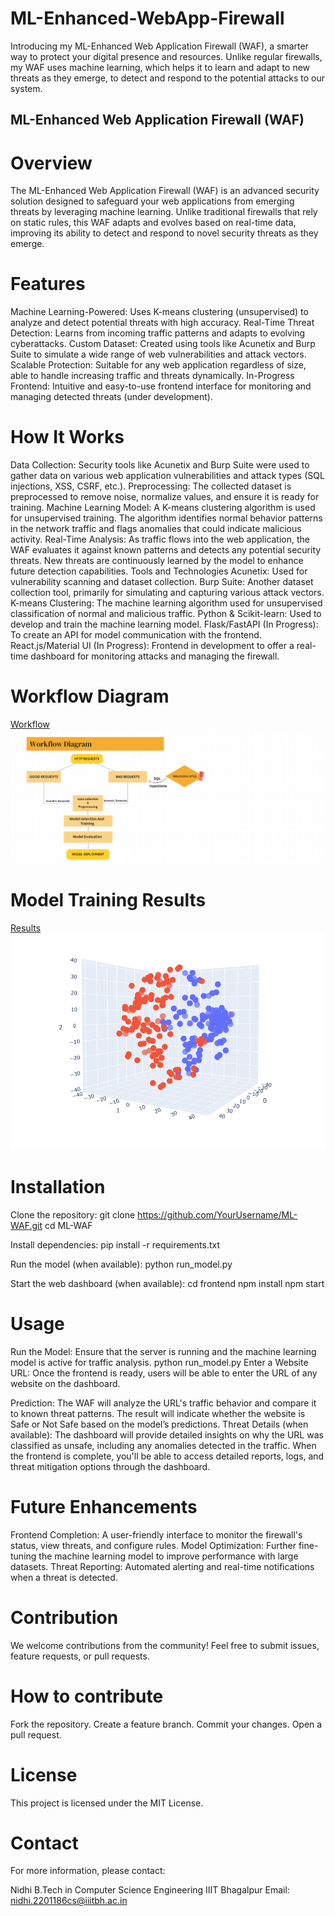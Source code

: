 # ML-Enhanced-WebApp-Firewall
Introducing my ML-Enhanced Web Application Firewall (WAF), a smarter way to protect your digital presence and resources. Unlike regular firewalls, my WAF uses machine learning, which helps it to learn and adapt to new threats as they emerge, to detect and respond to the potential attacks to our system.


## ML-Enhanced Web Application Firewall (WAF)
# Overview
The ML-Enhanced Web Application Firewall (WAF) is an advanced security solution designed to safeguard your web applications from emerging threats by leveraging machine learning. Unlike traditional firewalls that rely on static rules, this WAF adapts and evolves based on real-time data, improving its ability to detect and respond to novel security threats as they emerge.

# Features
Machine Learning-Powered: Uses K-means clustering (unsupervised) to analyze and detect potential threats with high accuracy.
Real-Time Threat Detection: Learns from incoming traffic patterns and adapts to evolving cyberattacks.
Custom Dataset: Created using tools like Acunetix and Burp Suite to simulate a wide range of web vulnerabilities and attack vectors.
Scalable Protection: Suitable for any web application regardless of size, able to handle increasing traffic and threats dynamically.
In-Progress Frontend: Intuitive and easy-to-use frontend interface for monitoring and managing detected threats (under development).

# How It Works
Data Collection:
Security tools like Acunetix and Burp Suite were used to gather data on various web application vulnerabilities and attack types (SQL injections, XSS, CSRF, etc.).
Preprocessing:
The collected dataset is preprocessed to remove noise, normalize values, and ensure it is ready for training.
Machine Learning Model:
A K-means clustering algorithm is used for unsupervised training. The algorithm identifies normal behavior patterns in the network traffic and flags anomalies that could indicate malicious activity.
Real-Time Analysis:
As traffic flows into the web application, the WAF evaluates it against known patterns and detects any potential security threats. New threats are continuously learned by the model to enhance future detection capabilities.
Tools and Technologies
Acunetix: Used for vulnerability scanning and dataset collection.
Burp Suite: Another dataset collection tool, primarily for simulating and capturing various attack vectors.
K-means Clustering: The machine learning algorithm used for unsupervised classification of normal and malicious traffic.
Python & Scikit-learn: Used to develop and train the machine learning model.
Flask/FastAPI (In Progress): To create an API for model communication with the frontend.
React.js/Material UI (In Progress): Frontend in development to offer a real-time dashboard for monitoring attacks and managing the firewall.

# Workflow Diagram
[Workflow](README.md) ![Workflow](<Screenshot 2024-09-04 095634.png>)

# Model Training Results
[Results](README.md) ![Results](<Screenshot 2024-10-21 223034.png>)

# Installation
Clone the repository:
git clone https://github.com/YourUsername/ML-WAF.git
cd ML-WAF

Install dependencies:
pip install -r requirements.txt

Run the model (when available):
python run_model.py

Start the web dashboard (when available):
cd frontend
npm install
npm start

# Usage
Run the Model: Ensure that the server is running and the machine learning model is active for traffic analysis.
python run_model.py
Enter a Website URL: Once the frontend is ready, users will be able to enter the URL of any website on the dashboard.

Prediction:
The WAF will analyze the URL's traffic behavior and compare it to known threat patterns.
The result will indicate whether the website is Safe or Not Safe based on the model’s predictions.
Threat Details (when available): The dashboard will provide detailed insights on why the URL was classified as unsafe, including any anomalies detected in the traffic.
When the frontend is complete, you'll be able to access detailed reports, logs, and threat mitigation options through the dashboard.

# Future Enhancements
Frontend Completion: A user-friendly interface to monitor the firewall's status, view threats, and configure rules.
Model Optimization: Further fine-tuning the machine learning model to improve performance with large datasets.
Threat Reporting: Automated alerting and real-time notifications when a threat is detected.

# Contribution
We welcome contributions from the community! Feel free to submit issues, feature requests, or pull requests.

# How to contribute
Fork the repository.
Create a feature branch.
Commit your changes.
Open a pull request.

# License
This project is licensed under the MIT License.

# Contact
For more information, please contact:

Nidhi
B.Tech in Computer Science Engineering
IIIT Bhagalpur
Email: nidhi.2201186cs@iiitbh.ac.in
